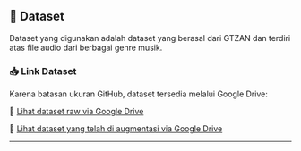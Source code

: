 ## 📁 Dataset

Dataset yang digunakan adalah dataset yang berasal dari GTZAN dan terdiri atas file audio dari berbagai genre musik.

### 📥 Link Dataset

Karena batasan ukuran GitHub, dataset tersedia melalui Google Drive:

🔗 [Lihat dataset raw via Google Drive](https://drive.google.com/drive/folders/1mgBsJZocJi_J1bVM5pb5wVhu78Z2beYH?usp=sharing)

🔗 [Lihat dataset yang telah di augmentasi via Google Drive](https://drive.google.com/drive/folders/1-0Dr8giRLNuJ-h36eDyS1GBBLdAVORXv?usp=sharing)

---
